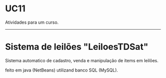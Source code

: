 # UC11
Atividades para um curso.

-------------------------

# Sistema de leilões "LeiloesTDSat"

Sistema automatico de cadastro, venda e manipulação de items em leilões.

feito em java (NetBeans) utilizand banco SQL (MySQL).
